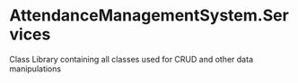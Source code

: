 # AttendanceManagementSystem.Services
Class Library containing all classes used for CRUD and other data manipulations

